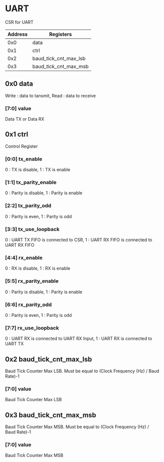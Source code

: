 # UART
CSR for UART

| Address | Registers |
|---------|-----------|
|0x0|data|
|0x1|ctrl|
|0x2|baud_tick_cnt_max_lsb|
|0x3|baud_tick_cnt_max_msb|

## 0x0 data
Write : data to tansmit, Read : data to receive

### [7:0] value
Data TX or Data RX

## 0x1 ctrl
Control Register

### [0:0] tx_enable
0 : TX is disable, 1 : TX is enable

### [1:1] tx_parity_enable
0 : Parity is disable, 1 : Parity is enable

### [2:2] tx_parity_odd
0 : Parity is even, 1 : Parity is odd

### [3:3] tx_use_loopback
0 : UART TX FIFO is connected to CSR, 1 : UART RX FIFO is connected to UART RX FIFO

### [4:4] rx_enable
0 : RX is disable, 1 : RX is enable

### [5:5] rx_parity_enable
0 : Parity is disable, 1 : Parity is enable

### [6:6] rx_parity_odd
0 : Parity is even, 1 : Parity is odd

### [7:7] rx_use_loopback
0 : UART RX is connected to UART RX Input, 1 : UART RX is connected to UART TX

## 0x2 baud_tick_cnt_max_lsb
Baud Tick Counter Max LSB. Must be equal to (Clock Frequency (Hz) / Baud Rate)-1

### [7:0] value
Baud Tick Counter Max LSB

## 0x3 baud_tick_cnt_max_msb
Baud Tick Counter Max MSB. Must be equal to (Clock Frequency (Hz) / Baud Rate)-1

### [7:0] value
Baud Tick Counter Max MSB

